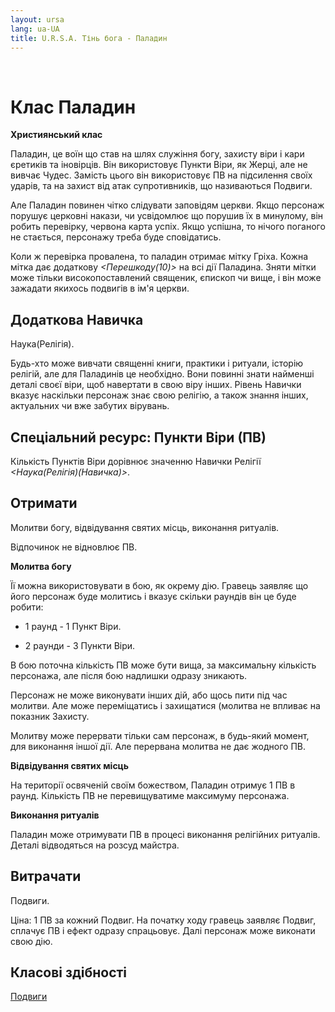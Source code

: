 ```yaml
---
layout: ursa
lang: ua-UA
title: U.R.S.A. Тінь бога - Паладин
---
```


<div id="nav-placeholder"></div>
<script>
$(function(){
  $("#nav-placeholder").load("/ursa_doc/navbar.html");
});
</script>

<br>

# Клас Паладин

**Християнський клас**

Паладин, це воїн що став на шлях служіння богу, захисту віри і кари
єретиків та іновірців. Він використовує Пункти Віри, як Жерці, але не
вивчає Чудес. Замість цього він використовує ПВ на підсилення своїх
ударів, та на захист від атак супротивників, що називаються Подвиги.

Але Паладин повинен чітко слідувати заповідям церкви. Якщо персонаж
порушує церковні накази, чи усвідомлює що порушив їх в минулому, він
робить перевірку, червона карта успіх. Якщо успішна, то нічого поганого
не стається, персонажу треба буде сповідатись.

Коли ж перевірка провалена, то паладин отримає мітку Гріха. Кожна мітка
дає додаткову *<Перешкоду(10)>* на всі дії Паладина. Зняти мітки може
тільки високопоставлений священик, єпископ чи вище, і він може зажадати
якихось подвигів в ім'я церкви.

## **Додаткова Навичка**

Наука(Релігія).

Будь-хто може вивчати священні книги, практики і ритуали, історію релігій,
але для Паладинів це необхідно. Вони повинні знати найменші деталі своєї
віри, щоб навертати в свою віру інших. Рівень Навички вказує наскільки
персонаж знає свою релігію, а також знання інших, актуальних чи вже
забутих вірувань.

## **Спеціальний ресурс: Пункти Віри (ПВ)**

Кількість Пунктів Віри дорівнює значенню Навички Релігії
*<Наука(Релігія)(Навичка)>*.

## **Отримати**

Молитви богу, відвідування святих місць, виконання ритуалів.

Відпочинок не відновлює ПВ.

**Молитва богу**

Її можна використовувати в бою, як окрему дію. Гравець заявляє що його
персонаж буде молитись і вказує скільки раундів він це буде робити:

- 1 раунд - 1 Пункт Віри.

- 2 раунди - 3 Пункти Віри.

В бою поточна кількість ПВ може бути вища, за максимальну кількість
персонажа, але після бою надлишки одразу зникають.

Персонаж не може виконувати інших дій, або щось пити під час молитви.
Але може переміщатись і захищатися (молитва не впливає на показник
Захисту.

Молитву може перервати тільки сам персонаж, в будь-який момент, для
виконання іншої дії. Але перервана молитва не дає жодного ПВ.

**Відвідування святих місць**

На території освяченій своїм божеством, Паладин отримує 1 ПВ в раунд.
Кількість ПВ не перевищуватиме максимуму персонажа.

**Виконання ритуалів**

Паладин може отримувати ПВ в процесі виконання релігійних ритуалів. Деталі
відводяться на розсуд майстра.

## **Витрачати**

Подвиги.

Ціна: 1 ПВ за кожний Подвиг. На початку ходу гравець заявляє Подвиг,
сплачує ПВ і ефект одразу спрацьовує. Далі персонаж може виконати свою
дію.

## **Класові здібності**

[Подвиги](/ursa_doc/fantasy/shadow_of_god/acts.html)

